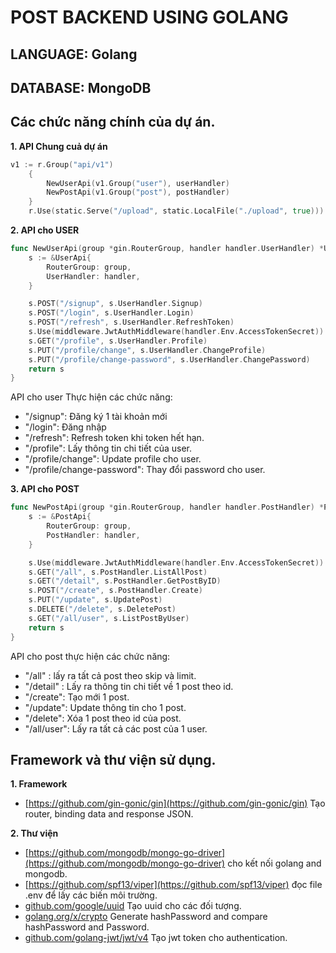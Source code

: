 # POST BACKEND USING GOLANG

## LANGUAGE: Golang
## DATABASE: MongoDB

## Các chức năng chính của dự án.
**1. API Chung cuả dự án**
``` Go
v1 := r.Group("api/v1")
	{
		NewUserApi(v1.Group("user"), userHandler)
		NewPostApi(v1.Group("post"), postHandler)
	}
	r.Use(static.Serve("/upload", static.LocalFile("./upload", true)))
```
**2. API cho USER**

``` Go
func NewUserApi(group *gin.RouterGroup, handler handler.UserHandler) *UserApi {
	s := &UserApi{
		RouterGroup: group,
		UserHandler: handler,
	}

	s.POST("/signup", s.UserHandler.Signup)
	s.POST("/login", s.UserHandler.Login)
	s.POST("/refresh", s.UserHandler.RefreshToken)
	s.Use(middleware.JwtAuthMiddleware(handler.Env.AccessTokenSecret))
	s.GET("/profile", s.UserHandler.Profile)
	s.PUT("/profile/change", s.UserHandler.ChangeProfile)
	s.PUT("/profile/change-password", s.UserHandler.ChangePassword)
	return s
}
```
API cho user Thực hiện các chức năng:
- "/signup": Đăng ký 1 tài khoản mới
- "/login": Đăng nhập 
- "/refresh": Refresh token khi token hết hạn.
- "/profile": Lấy thông tin chi tiết của user.
- "/profile/change": Update profile cho user.
- "/profile/change-password": Thay đổi password cho user.

**3. API cho POST**

``` Go
func NewPostApi(group *gin.RouterGroup, handler handler.PostHandler) *PostApi {
	s := &PostApi{
		RouterGroup: group,
		PostHandler: handler,
	}

	s.Use(middleware.JwtAuthMiddleware(handler.Env.AccessTokenSecret))
	s.GET("/all", s.PostHandler.ListAllPost)
	s.GET("/detail", s.PostHandler.GetPostByID)
	s.POST("/create", s.PostHandler.Create)
	s.PUT("/update", s.UpdatePost)
	s.DELETE("/delete", s.DeletePost)
	s.GET("/all/user", s.ListPostByUser)
	return s
}
```
API cho post thực hiện các chức năng:
- "/all" : lấy ra tất cả post theo skip và limit.
- "/detail" : Lấy ra thông tin chi tiết về 1 post theo id.
- "/create": Tạo mới 1 post.
- "/update": Update thông tin cho 1 post.
- "/delete": Xóa 1 post theo id của post.
- "/all/user": Lấy ra tất cả các post của 1 user.


## Framework và thư viện sử dụng.
**1. Framework**
- [https://github.com/gin-gonic/gin](https://github.com/gin-gonic/gin) Tạo router, binding data and response JSON.

**2. Thư viện**
- [https://github.com/mongodb/mongo-go-driver](https://github.com/mongodb/mongo-go-driver) cho kết nối golang and mongodb.
- [https://github.com/spf13/viper](https://github.com/spf13/viper) đọc file .env để lấy các biến môi trường.
- [github.com/google/uuid](github.com/google/uuid) Tạo uuid cho các đối tượng.
- [golang.org/x/crypto](golang.org/x/crypto) Generate hashPassword and compare hashPassword and Password.
- [github.com/golang-jwt/jwt/v4](github.com/golang-jwt/jwt/v4) Tạo jwt token cho authentication.


